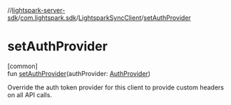//[lightspark-server-sdk](../../../index.md)/[com.lightspark.sdk](../index.md)/[LightsparkSyncClient](index.md)/[setAuthProvider](set-auth-provider.md)

# setAuthProvider

[common]\
fun [setAuthProvider](set-auth-provider.md)(authProvider: [AuthProvider](../../com.lightspark.sdk.auth/-auth-provider/index.md))

Override the auth token provider for this client to provide custom headers on all API calls.

